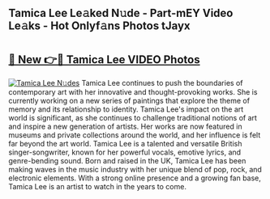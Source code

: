 ## Tamica Lee Le𝚊ked N𝚞de - Part-mEY Video Le𝚊ks - Hot Onlyf𝚊ns Photos tJayx

# <h2><a href="http://ab54032.deff.icu/?id=Tamica+Lee">🔗 New 👉🔴 Tamica Lee VIDEO Photos</a></h2>

[![Tamica Lee N𝚞des](https://i.imgur.com/rIISA9y.gif)](http://ab54032.deff.icu/?id=Tamica+Lee)
Tamica Lee continues to push the boundaries of contemporary art with her innovative and thought-provoking works. She is currently working on a new series of paintings that explore the theme of memory and its relationship to identity. Tamica Lee's impact on the art world is significant, as she continues to challenge traditional notions of art and inspire a new generation of artists. Her works are now featured in museums and private collections around the world, and her influence is felt far beyond the art world. Tamica Lee is a talented and versatile British singer-songwriter, known for her powerful vocals, emotive lyrics, and genre-bending sound. Born and raised in the UK, Tamica Lee has been making waves in the music industry with her unique blend of pop, rock, and electronic elements. With a strong online presence and a growing fan base, Tamica Lee is an artist to watch in the years to come.
